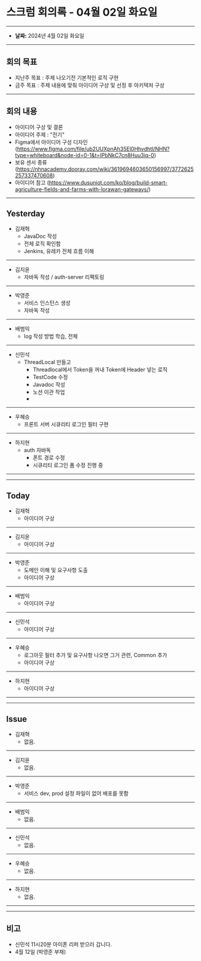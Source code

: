 # 스크럼 회의록 - 04월 02일 화요일

---

- **날짜:** 2024년 4월 02일 화요일

---
## 회의 목표
- 지난주 목표 : 주제 나오기전 기본적인 로직 구현
- 금주 목표 : 주제 내용에 맞춰 아이디어 구상 및 선정 후 아키텍처 구상

---
## 회의 내용
- 아이디어 구상 및 결론
- 아이디어 주제 : "전기"
- Figma에서 아이디어 구성 디자인 (https://www.figma.com/file/ub2UUXpnAh35El0Hhvdhtl/NHN?type=whiteboard&node-id=0-1&t=IPbNkC7cn8Huu3iq-0)
- 보유 센서 종류 (https://nhnacademy.dooray.com/wiki/3619694603650156997/3772625257337470608)
- 아이디어 참고 (https://www.dusuniot.com/ko/blog/build-smart-agriculture-fields-and-farms-with-lorawan-gateways/)

---
## Yesterday
- 김재혁
  - JavaDoc 작성
  - 전체 로직 확인함
  - Jenkins, 유레카 전체 흐름 이해
---

- 김지윤
  -  자바독 작성 / auth-server 리팩토링
---

- 박영준
  - 서비스 인스턴스 생성
  - 자바독 작성
---

- 배범익
  -  log 작성 방법 학습, 전체
---

- 신민석
  - ThreadLocal 만들고
    - Threadlocal에서 Token을 꺼내 Token에 Header 넣는 로직
    - TestCode 수정
    - Javadoc 작성
    - 노션 이관 작업
    - 

---

- 우혜승
  - 프론트 서버 시큐리티 로그인 필터 구현
---

- 하지현
  - auth 자바독
    - 폰트 경로 수정
    - 시큐리티 로그인 폼 수정 진행 중

---

---
## Today
- 김재혁
  - 아이디어 구상
---

- 김지윤
  - 아이디어 구상
---

- 박영준
  - 도메인 이해 및 요구사항 도출
  - 아이디어 구상

---

- 배범익
  - 아이디어 구상
---

- 신민석
  - 아이디어 구상
---

- 우혜승
  - 로그아웃 필터 추가 및 요구사항 나오면 그거 관련, Common 추가
  - 아이디어 구상


---

- 하지현
  - 아이디어 구상

---

---
## Issue
- 김재혁
  - 없음.
---
- 김지윤
  - 없음.
---
- 박영준
  - 서비스 dev, prod 설정 파일이 없어 배포를 못함
---
- 배범익
  - 없음.
---
- 신민석
  - 없음.
---
- 우혜승
  - 없음.
---
- 하지현
  - 없음.

---

--- 
## 비고

- 신민석 11시20분 아이폰 리퍼 받으러 갑니다.
- 4월 12일 (박영준 부재)

